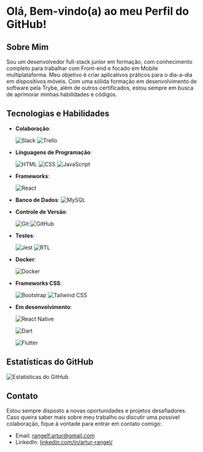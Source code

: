 # Olá, Bem-vindo(a) ao meu Perfil do GitHub!

## Sobre Mim
Sou um desenvolvedor full-stack junior em formação, com conhecimento completo para trabalhar com Front-end e focado em Mobile multiplataforma. Meu objetivo é criar aplicativos práticos para o dia-a-dia em dispositivos móveis. Com uma sólida formação em desenvolvimento de software pela Trybe, além de outros certificados, estou sempre em busca de aprimorar minhas habilidades e códigos.

## Tecnologias e Habilidades

- **Colaboração**:
  
  ![Slack](https://img.shields.io/badge/Slack-4A154B?style=for-the-badge&logo=slack&logoColor=white)
  ![Trello](https://img.shields.io/badge/Trello-0079BF?style=for-the-badge&logo=trello&logoColor=white)
  
- **Linguagens de Programação**:

  ![HTML](https://img.shields.io/badge/HTML-239120?style=for-the-badge&logo=html5&logoColor=white)
  ![CSS](https://img.shields.io/badge/CSS-239120?style=for-the-badge&logo=css3&logoColor=white)
  ![JavaScript](https://img.shields.io/badge/JavaScript-323330?style=for-the-badge&logo=javascript&logoColor=F7DF1E)
          
- **Frameworks**:
  
  ![React](https://img.shields.io/badge/React-20232A?style=for-the-badge&logo=react&logoColor=61DAFB)
          
- **Banco de Dados**: 
  ![MySQL](https://img.shields.io/badge/MySQL-4479A1?style=for-the-badge&logo=mysql&logoColor=white)
          
- **Controle de Versão**: 
 
  ![Git](https://img.shields.io/badge/Git-E34F26?style=for-the-badge&logo=git&logoColor=white)
  ![GitHub](https://img.shields.io/badge/GitHub-100000?style=for-the-badge&logo=github&logoColor=white)

- **Testes**: 
  
  ![Jest](https://img.shields.io/badge/Jest-C21325?style=for-the-badge&logo=jest&logoColor=white)
  ![RTL](https://img.shields.io/badge/RTL-61DAFB?style=for-the-badge&logo=react&logoColor=white)
          
- **Docker**:
  
  ![Docker](https://img.shields.io/badge/Docker-2496ED?style=for-the-badge&logo=docker&logoColor=white)
  
- **Frameworks CSS**:
  
  ![Bootstrap](https://img.shields.io/badge/Bootstrap-7952B3?style=for-the-badge&logo=bootstrap&logoColor=white)
  ![Tailwind CSS](https://img.shields.io/badge/Tailwind_CSS-38B2AC?style=for-the-badge&logo=tailwind-css&logoColor=white)

- **Em desenvolvimento**:
  
  ![React Native](https://img.shields.io/badge/React_Native-20232A?style=for-the-badge&logo=react&logoColor=61DAFB)
  
  ![Dart](https://img.shields.io/badge/Dart-0175C2?style=for-the-badge&logo=dart&logoColor=white)

  ![Flutter](https://img.shields.io/badge/Flutter-02569B?style=for-the-badge&logo=flutter&logoColor=white)

## Estatísticas do GitHub
![Estatísticas do GitHub](https://github-readme-stats.vercel.app/api?username=rangelf-artur&show_icons=true&count_private=true&hide=stars&theme=radical)

## Contato
Estou sempre disposto a novas oportunidades e projetos desafiadores. Caso queira saber mais sobre meu trabalho ou discutir uma possível colaboração, fique à vontade para entrar em contato comigo:

- Email: [rangelf.artur@gmail.com](mailto:rangelf.artur@gmail.com)
- LinkedIn: [linkedin.com/in/artur-rangel/](https://www.linkedin.com/in/artur-rangel/)
